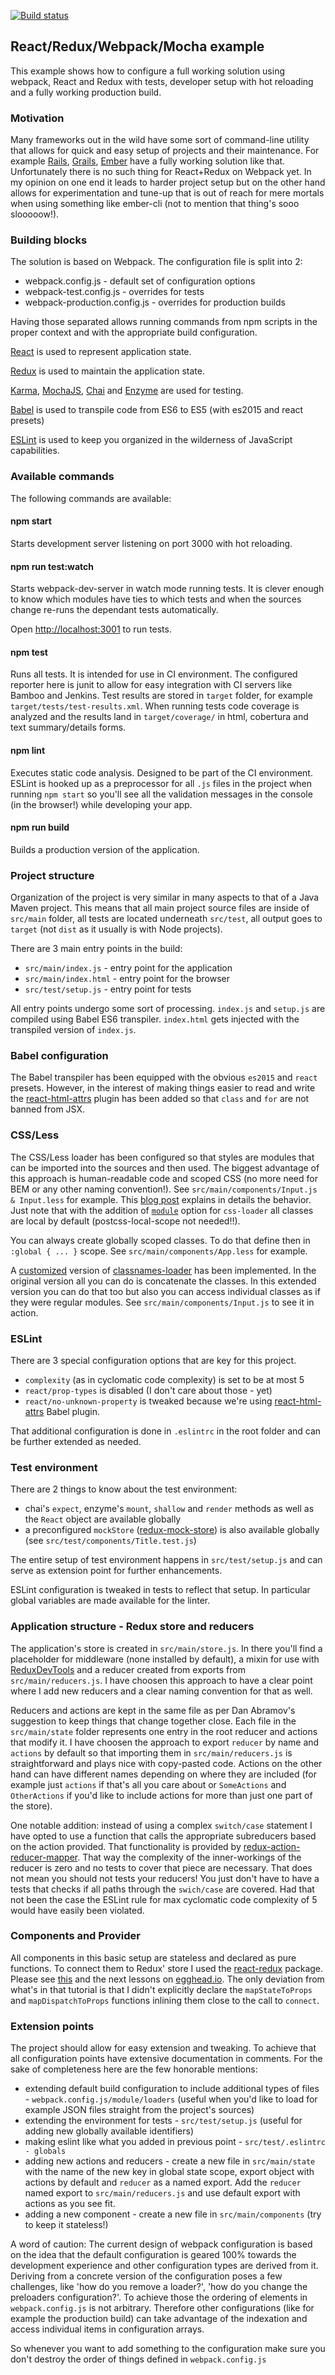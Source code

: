 [![Build status](https://api.travis-ci.org/padcom/react-example-02.svg)](https://travis-ci.org/padcom/react-example-02)

## React/Redux/Webpack/Mocha example

This example shows how to configure a full working solution using webpack, React and Redux with tests, developer setup with hot reloading and a fully working production build.

### Motivation

Many frameworks out in the wild have some sort of command-line utility that allows for quick and easy setup of projects and their maintenance. For example [Rails](http://rails.org), [Grails](http://www.grails.org), [Ember](http://emberjs.org) have a fully working solution like that. Unfortunately there is no such thing for React+Redux on Webpack yet. In my opinion on one end it leads to harder project setup but on the other hand allows for experimentation and tune-up that is out of reach for mere mortals when using something like ember-cli (not to mention that thing's sooo slooooow!).

### Building blocks

The solution is based on Webpack. The configuration file is split into 2:

  - webpack.config.js - default set of configuration options
  - webpack-test.config.js - overrides for tests
  - webpack-production.config.js - overrides for production builds

Having those separated allows running commands from npm scripts in the proper context and with the appropriate build configuration.

[React](https://facebook.github.io/react/) is used to represent application state.

[Redux](http://redux.js.org/) is used to maintain the application state.

[Karma](https://karma-runner.github.io), [MochaJS](http://mochajs.org), [Chai](http://chaijs.com) and [Enzyme](http://airbnb.io/enzyme) are used for testing.

[Babel](https://babeljs.io/) is used to transpile code from ES6 to ES5 (with es2015 and react presets)

[ESLint](http://eslint.org/) is used to keep you organized in the wilderness of JavaScript capabilities.

### Available commands

The following commands are available:

#### npm start

Starts development server listening on port 3000 with hot reloading.

#### npm run test:watch

Starts webpack-dev-server in watch mode running tests. It is clever enough to know which modules have ties to which tests and when the sources change re-runs the dependant tests automatically.

Open [http://localhost:3001](http://localhost:3001) to run tests.

#### npm test

Runs all tests. It is intended for use in CI environment. The configured reporter here is junit to allow for easy integration with CI servers like Bamboo and Jenkins. Test results are stored in `target` folder, for example `target/tests/test-results.xml`. When running tests code coverage is analyzed and the results land in `target/coverage/` in html, cobertura and text summary/details forms.

#### npm lint

Executes static code analysis. Designed to be part of the CI environment. ESLint is hooked up as a preprocessor for all `.js` files in the project when running `npm start` so you'll see all the validation messages in the console (in the browser!) while developing your app.

#### npm run build

Builds a production version of the application.

### Project structure

Organization of the project is very similar in many aspects to that of a Java Maven project.
This means that all main project source files are inside of `src/main` folder, all tests are located
underneath `src/test`, all output goes to `target` (not `dist` as it usually is with Node projects).

There are 3 main entry points in the build:

  - `src/main/index.js` - entry point for the application
  - `src/main/index.html` - entry point for the browser
  - `src/test/setup.js` - entry point for tests

All entry points undergo some sort of processing. `index.js` and `setup.js` are compiled using Babel ES6 transpiler. `index.html` gets injected with the transpiled version of `index.js`.

### Babel configuration

The Babel transpiler has been equipped with the obvious `es2015` and `react` presets. However, in the
interest of making things easier to read and write the [react-html-attrs](https://github.com/insin/babel-plugin-react-html-attrs) plugin has been added so that
`class` and `for` are not banned from JSX.

### CSS/Less

The CSS/Less loader has been configured so that styles are modules that can be imported into the sources and then used. The biggest advantage of this approach is human-readable code and scoped CSS (no more need for BEM or any other naming convention!). See `src/main/components/Input.js & Input.less` for example. This [blog post](https://medium.com/seek-ui-engineering/the-end-of-global-css-90d2a4a06284#.ns3j3xts2) explains in details the behavior. Just note that with the addition of [`module`](https://github.com/css-modules/css-modules) option for `css-loader` all classes are local by default (postcss-local-scope not needed!!).

You can always create globally scoped classes. To do that define then in `:global { ... }` scope. See `src/main/components/App.less` for example.

A [customized](https://github.com/testdriven/classnames-loader) version of [classnames-loader](https://www.npmjs.com/package/classnames-loader) has been implemented. In the original version  all you can do is concatenate the classes. In this extended version you can do that too but also you can access individual classes as if they were regular modules. See `src/main/components/Input.js` to see it in action.

### ESLint

There are 3 special configuration options that are key for this project.

  - `complexity` (as in cyclomatic code complexity) is set to be at most 5
  - `react/prop-types` is disabled (I don't care about those - yet)
  - `react/no-unknown-property` is tweaked because we're using [react-html-attrs](https://github.com/insin/babel-plugin-react-html-attrs) Babel plugin.

That additional configuration is done in `.eslintrc` in the root folder and can be further extended as needed.

### Test environment

There are 2 things to know about the test environment:

  - chai's `expect`, enzyme's `mount`, `shallow` and `render` methods as well as the `React` object are available globally
  - a preconfigured `mockStore` ([redux-mock-store](https://github.com/arnaudbenard/redux-mock-store)) is also available globally (see `src/test/components/Title.test.js`)

The entire setup of test environment happens in `src/test/setup.js` and can serve as extension point for
further enhancements.

ESLint configuration is tweaked in tests to reflect that setup. In particular global variables are made available for the linter.

### Application structure - Redux store and reducers

The application's store is created in `src/main/store.js`. In there you'll find a placeholder for middleware (none installed by default), a mixin for use with [ReduxDevTools](https://github.com/gaearon/redux-devtools) and a reducer created from exports from `src/main/reducers.js`. I have choosen this approach to have a clear point where I add new reducers and a clear naming convention for that as well.

Reducers and actions are kept in the same file as per Dan Abramov's suggestion to keep things that change together close. Each file in the `src/main/state` folder represents one entry in the root reducer and actions that modify it. I have choosen the approach to export `reducer` by name and `actions` by default so that importing them in `src/main/reducers.js` is straightforward and plays nice with copy-pasted code. Actions on the other hand can have different names depending on where they are included (for example just `actions` if that's all you care about or `SomeActions` and `OtherActions` if you'd like to include actions for more than just one part of the store).

One notable addition: instead of using a complex `switch/case` statement I have opted to use a function that calls the appropriate subreducers based on the action provided. That functionality is provided by [redux-action-reducer-mapper](https://www.npmjs.com/package/redux-action-reducer-mapper). That way the complexity of the inner-workings of the reducer is zero and no tests to cover that piece are necessary. That does not mean you should not tests your reducers! You just don't have to have a tests that checks if all paths through the `swich/case` are covered. Had that not been the case the ESLint rule for max cyclomatic code complexity of 5 would have easily been violated.

### Components and Provider

All components in this basic setup are stateless and declared as pure functions. To connect them to Redux' store I used the [react-redux](https://github.com/reactjs/react-redux) package. Please see [this](https://egghead.io/lessons/javascript-redux-passing-the-store-down-with-provider-from-react-redux) and the next lessons on [egghead.io](http://egghead.io). The only deviation from what's in that tutorial is that I didn't explicitly declare the `mapStateToProps` and `mapDispatchToProps` functions inlining them close to the call to `connect`.

### Extension points

The project should allow for easy extension and tweaking. To achieve that all configuration points have extensive documentation in comments. For the sake of completeness here are the few honorable mentions:

  - extending default build configuration to include additional types of files - `webpack.config.js/module/loaders` (useful when you'd like to load for example JSON files straight from the project's sources)
  - extending the environment for tests - `src/test/setup.js` (useful for adding new globally available identifiers)
  - making eslint like what you added in previous point - `src/test/.eslintrc - globals`
  - adding new actions and reducers - create a new file in `src/main/state` with the name of the new key in global state scope, export object with actions by default and `reducer` as a named export. Add the `reducer` named export to `src/main/reducers.js` and use default export with actions as you see fit.
  - adding a new component - create a new file in `src/main/components` (try to keep it stateless!)

A word of caution: The current design of webpack configuration is based on the idea that the default configuration is geared 100% towards the development experience and other configuration types are derived from it. Deriving from a concrete version of the configuration poses a few challenges, like 'how do you remove a loader?', 'how do you change the preloaders configuration?'. To achieve those the ordering of elements in `webpack.config.js` is not arbitrary. Therefore other configurations (like for example the production build) can take advantage of the indexation and access individual items in configuration arrays.

So whenever you want to add something to the configuration make sure you don't destroy the order of things defined in `webpack.config.js`

